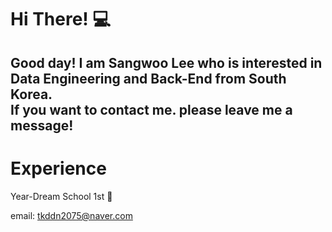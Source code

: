 # Hi There! :computer:
Good day! I am Sangwoo Lee who is interested in Data Engineering and Back-End from South Korea.<br>
If you want to contact me. please leave me a message!<br>
---
# Experience <br>
Year-Dream School 1st :school:

email: tkddn2075@naver.com
